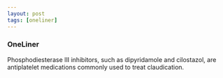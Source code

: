 ```yaml
---
layout: post
tags: [oneliner]
---
```



### OneLiner

Phosphodiesterase III inhibitors, such as dipyridamole and cilostazol, are antiplatelet medications commonly used to treat claudication.
